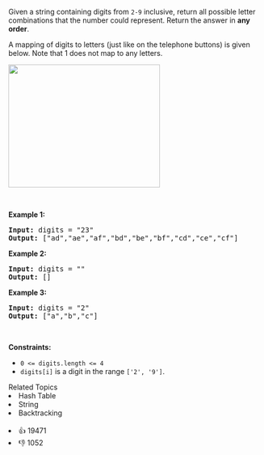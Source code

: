 <p>Given a string containing digits from <code>2-9</code> inclusive, return all possible letter combinations that the number could represent. Return the answer in <strong>any order</strong>.</p>

<p>A mapping of digits to letters (just like on the telephone buttons) is given below. Note that 1 does not map to any letters.</p> 
<img alt="" src="https://assets.leetcode.com/uploads/2022/03/15/1200px-telephone-keypad2svg.png" style="width: 300px; height: 243px;" /> 
<p>&nbsp;</p> 
<p><strong class="example">Example 1:</strong></p>

<pre>
<strong>Input:</strong> digits = "23"
<strong>Output:</strong> ["ad","ae","af","bd","be","bf","cd","ce","cf"]
</pre>

<p><strong class="example">Example 2:</strong></p>

<pre>
<strong>Input:</strong> digits = ""
<strong>Output:</strong> []
</pre>

<p><strong class="example">Example 3:</strong></p>

<pre>
<strong>Input:</strong> digits = "2"
<strong>Output:</strong> ["a","b","c"]
</pre>

<p>&nbsp;</p> 
<p><strong>Constraints:</strong></p>

<ul> 
 <li><code>0 &lt;= digits.length &lt;= 4</code></li> 
 <li><code>digits[i]</code> is a digit in the range <code>['2', '9']</code>.</li> 
</ul>

<div><div>Related Topics</div><div><li>Hash Table</li><li>String</li><li>Backtracking</li></div></div><br><div><li>👍 19471</li><li>👎 1052</li></div>
